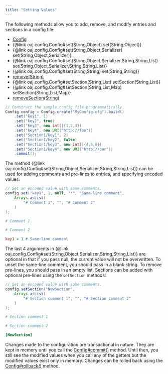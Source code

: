```yaml
---
title: "Setting Values"
---
```


The following methods allow you to add, remove, and modify entries and sections in a config file:
- [Config](../apidocs/org/apache/juneau/config/Config.html)
- \{@link oaj.config.Config#set(String,Object) set(String,Object)\}
- \{@link oaj.config.Config#set(String,Object,Serializer) set(String,Object,Serializer)\}
- \{@link oaj.config.Config#set(String,Object,Serializer,String,String,List) set(String,Object,Serializer,String,String,List)\}
- \{@link oaj.config.Config#set(String,String) set(String,String)\}
- [remove(String)](../apidocs/org/apache/juneau/config/Config.html#remove(String))
- \{@link oaj.config.Config#setSection(String,List) setSection(String,List)\}
- \{@link oaj.config.Config#setSection(String,List,Map) setSection(String,List,Map)\}
- [removeSection(String)](../apidocs/org/apache/juneau/config/Config.html#removeSection(String))


```java
// Construct the sample config file programmatically
Config config = Config.create("MyConfig.cfg").build()
    .set("key1", 1)
    .set("key2", true)
    .set("key3", new int[]{1,2,3})
    .set("key4", new URI("http://foo"))
    .set("Section1/key1", 2)
    .set("Section1/key2", false)
    .set("Section1/key3", new int[]{4,5,6})
    .set("Section1/key4", new URI("http://bar"))
    .commit();
```


The method \{@link oaj.config.Config#set(String,Object,Serializer,String,String,List)\} can be used for adding comments and pre-lines to entries, and specifying encoded values.

```java
// Set an encoded value with some comments.
config.set("key1", 1, null, "*", "Same-line comment",
    Arrays.asList(
        "# Comment 1", "", "# Comment 2"
    )
);
```


```ini
# Comment 1

# Comment 2

key1 = 1 # Same-line comment
```


The last 4 arguments in \{@link oaj.config.Config#set(String,Object,Serializer,String,String,List)\} are optional in that if you pass null, the current value will not be overwritten.
To unset the same-line comment, you should pass in a blank string.
To remove pre-lines, you should pass in an empty list.
Sections can be added with optional pre-lines using the `setSection` methods:

```java
// Set an encoded value with some comments.
config.setSection("NewSection",
    Arrays.asList(
        "# Section comment 1", "", "# Section comment 2"
    )
);
```


```ini
# Section comment 1

# Section comment 2

[NewSection]
```


Changes made to the configuration are transactional in nature.
They are kept in memory until you call the [Config#commit()](../apidocs/org/apache/juneau/config/Config.html#commit()) method.
Until then, you still see the modified values when you call any of the getters but the modified values exist only in memory.
Changes can be rolled back using the [Config#rollback()](../apidocs/org/apache/juneau/config/Config.html#rollback()) method.
